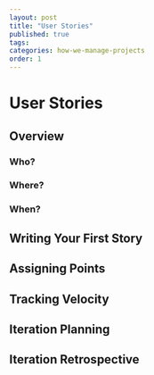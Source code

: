 ```yaml
---
layout: post
title: "User Stories"
published: true
tags:
categories: how-we-manage-projects
order: 1
---
```


# User Stories

## Overview

### Who?

### Where?

### When?

## Writing Your First Story

## Assigning Points

## Tracking Velocity

## Iteration Planning

## Iteration Retrospective
